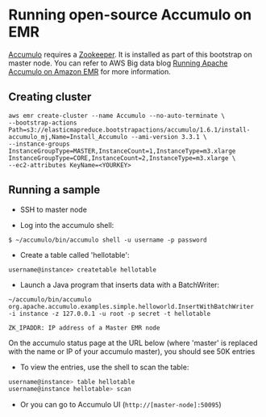 Running open-source Accumulo on EMR
====================================

[Accumulo](https://accumulo.apache.org/) requires a [Zookeeper](http://zookeeper.apache.org/). It is installed as part of this bootstrap on master node.  You can refer to AWS Big data blog [Running Apache Accumulo on Amazon EMR](http://blogs.aws.amazon.com/bigdata/post/Tx15973X6QHUM43/Running-Apache-Accumulo-on-Amazon-EMR) for more information.

Creating cluster 
-----------------

```
aws emr create-cluster --name Accumulo --no-auto-terminate \
--bootstrap-actions Path=s3://elasticmapreduce.bootstrapactions/accumulo/1.6.1/install-accumulo_mj,Name=Install_Accumulo --ami-version 3.3.1 \
--instance-groups InstanceGroupType=MASTER,InstanceCount=1,InstanceType=m3.xlarge 
InstanceGroupType=CORE,InstanceCount=2,InstanceType=m3.xlarge \
--ec2-attributes KeyName=<YOURKEY>
```


Running a sample
----------------

* SSH to master node

* Log into the accumulo shell:

`$ ~/accumulo/bin/accumulo shell -u username -p password`

* Create a table called 'hellotable':

`username@instance> createtable hellotable`

* Launch a Java program that inserts data with a BatchWriter:

```
~/accumulo/bin/accumulo
org.apache.accumulo.examples.simple.helloworld.InsertWithBatchWriter
-i instance -z 127.0.0.1 -u root -p secret -t hellotable
```
`ZK_IPADDR: IP address of a Master EMR node`

On the accumulo status page at the URL below (where 'master' is replaced with the name or IP of your accumulo master), you should see 50K entries
* To view the entries, use the shell to scan the table:

```sh
username@instance> table hellotable
username@instance hellotable> scan
```

* Or you can go to Accumulo UI (`http://[master-node]:50095`) 

